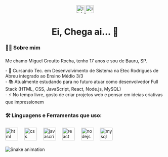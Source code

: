 <div align="center">
  <a href="https://www.linkedin.com/in/miguel-rocha-43505128b/">
  <img src="https://img.shields.io/badge/LinkedIn-0077B5?logo=linkedin&logoColor=white&style=for-the-badge" height="25" alt="linkedin logo"  />
  </a>
  
  <a href="https://www.instagram.com/miguelgroutto_/">
    <img src="https://img.shields.io/badge/Instagram-E4405F?logo=instagram&logoColor=white&style=for-the-badge" height="25" alt="instagram logo" />
  </a>
</div>

###

<h1 align="center">Ei, Chega ai... 👋</h1>

###

<h3 align="left">👨‍💻 Sobre mim</h3>

###

<p align="left">Me chamo Miguel Groutto Rocha, tenho 17 anos e sou de Bauru, SP.</p>
  - 🔭 Cursando Tec. em Desenvolvimento de Sistema na Etec Rodrigues de Abreu integrado ao Ensino Médio 3/3 <br>
  - 📚 Atualmente estudando para no futuro atuar como desenvolvedor Full Stack (HTML, CSS, JavaScript, React, Node.js, MySQL)<br>
  - ⚡ No tempo livre, gosto de criar projetos web e pensar em ideias criativas que impressionem </p>
  
###

<h3 align="left">🛠 Linguagens e Ferramentas que uso:</h3>

###

<div align="left">
  <img src="https://cdn.jsdelivr.net/gh/devicons/devicon/icons/html5/html5-original.svg" height="40" alt="html logo"  />
  <img width="12" />
  <img src="https://cdn.jsdelivr.net/gh/devicons/devicon/icons/css3/css3-original.svg" height="40" alt="css logo"  />
  <img width="12" />
  <img src="https://cdn.jsdelivr.net/gh/devicons/devicon/icons/javascript/javascript-original.svg" height="40" alt="javascript logo"  />
  <img width="12" />
  <img src="https://cdn.jsdelivr.net/gh/devicons/devicon/icons/react/react-original.svg" height="40" alt="react logo"  />
  <img width="12" />
  <img src="https://cdn.jsdelivr.net/gh/devicons/devicon/icons/nodejs/nodejs-original.svg" height="40" alt="nodejs logo" />
  <img width="12" />
  <img src="https://cdn.jsdelivr.net/gh/devicons/devicon/icons/mysql/mysql-original.svg" height="40" alt="mysql logo" />
</div>

<br clear="both">

<img src="https://raw.githubusercontent.com/maurodesouza/maurodesouza/output/snake.svg" alt="Snake animation" />

###
